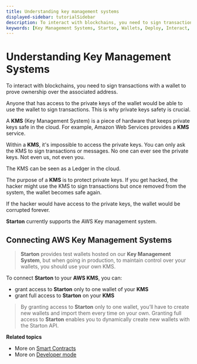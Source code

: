 ```yaml
---
title: Understanding key management systems
displayed-sidebar: tutorialSidebar
description: To interact with blockchains, you need to sign transactions with a wallet to prove ownership over the associated address. Learn about key management systems
keywords: [Key Management Systems, Starton, Wallets, Deploy, Interact, Transaction]
---
```


# Understanding Key Management Systems

To interact with blockchains, you need to sign transactions with a wallet to prove ownership over the associated address.

Anyone that has access to the private keys of the wallet would be able to use the wallet to sign transactions.
This is why private keys safety is crucial.

A **KMS** (Key Management System) is a piece of hardware that keeps private keys safe in the cloud.
For example, Amazon Web Services provides a **KMS** service.

Within a **KMS**, it's impossible to access the private keys. You can only ask the KMS to sign transactions or messages.
No one can ever see the private keys. Not even us, not even you.

The KMS can be seen as a Ledger in the cloud.

The purpose of a **KMS** is to protect private keys.
If you get hacked, the hacker might use the KMS to sign transactions but once removed from the system, the wallet becomes safe again.

If the hacker would have access to the private keys, the wallet would be corrupted forever.

**Starton** currently supports the AWS Key management system.

## Connecting AWS Key Management Systems

> **Starton** provides test wallets hosted on our **Key Management System**, but when going in production, to maintain control over your wallets, you should use your own KMS.

To connect **Starton** to your **AWS KMS**, you can:

-   grant access to **Starton** only to one wallet of your **KMS**
-   grant full access to **Starton** on your **KMS**

> By granting access to **Starton** only to one wallet, you’ll have to create new wallets and import them every time on your own.
> Granting full access to **Starton** enables you to dynamically create new wallets with the Starton API.



**Related topics**

-   More on [Smart Contracts](/Smart-contract/understanding-smart-contracts.md)
-   More on [Developer mode](/Developer/Discovering-coding-interface.md)
